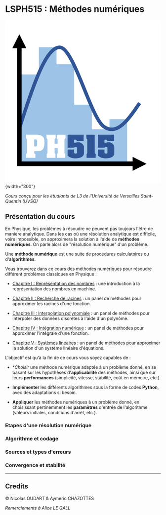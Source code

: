 # LSPH515 : Méthodes numériques

![Logo](img/PH515_logo.png){width="300"}

_Cours conçu pour les étudiants de L3 de l'Université de Versailles Saint-Quentin (UVSQ)_

## Présentation du cours

En Physique, les problèmes à résoudre ne peuvent pas toujours l'être de manière analytique.
Dans les cas où une résolution analytique est difficile, voire impossible, on approximera la solution à l'aide de **méthodes numériques**.
On parle alors de "résolution numérique" d'un problème.

Une **méthode numérique** est une suite de procédures calculatoires ou d'**algorithmes**.

Vous trouverez dans ce cours des méthodes numériques pour résoudre différent problèmes classiques en Physique :

* [Chapitre I : Représentation des nombres](Chap1_Representation_des_nombres.md) : une introduction à la représentation des nombres en machine.

* [Chapitre II : Recherche de racines](Chap2_Recherche_de_racines.md) : un panel de méthodes pour approximer les racines d'une fonction.

* [Chapitre III : Interpolation polynomiale](Chap3_Interpolation_polynomiale.md) : un panel de méthodes pour interpoler des données discrètes à l'aide d'un polynôme.

* [Chapitre IV : Intégration numérique](Chap4_Integration_numerique.md) :  un panel de méthodes pour approximer l'intégrale d'une fonction.

* [Chapitre V : Systèmes linéaires](Chap5_Systemes_lineaires.md) : un panel de méthodes pour approximer la solution d'un système linéaire d'équations.

L'objectif est qu'à la fin de ce cours vous soyez capables de :

* **Choisir* une méthode numérique adaptée à un problème donné, en se basant sur les hypothèses d'**applicabilité** des méthodes, ainsi que sur leurs **performances** (simplicité, vitesse, stabilité, coût en mémoire, etc.).

* **Implémenter** les différents algorithmes sous la forme de codes **Python**, avec des adaptations si besoin.

* **Appliquer** les méthodes numériques à un problème donné, en choisissant pertinemment les **paramètres** d'entrée de l'algorithme (valeurs initiales, conditions d'arrêt, etc.). 

### Etapes d'une résolution numérique

### Algorithme et codage

### Sources et types d'erreurs

### Convergence et stabilité

---

## Credits

© Nicolas OUDART & Aymeric CHAZOTTES

_Remerciements à Alice LE GALL_